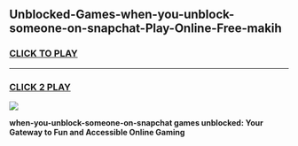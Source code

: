 
## Unblocked-Games-when-you-unblock-someone-on-snapchat-Play-Online-Free-makih
<h3>
<a href="https://premium76.site?title=when-you-unblock-someone-on-snapchat&ref=26A">CLICK TO PLAY</a></h3>
<hr>

<h3>
<a href="https://premium76.site?title=when-you-unblock-someone-on-snapchat&ref=26A">CLICK 2 PLAY</a>
  
</h3>

<a href="https://premium76.site?title=when-you-unblock-someone-on-snapchat&ref=26A"><img src="https://clearcache.store/games.png"></a>


**when-you-unblock-someone-on-snapchat games unblocked: Your Gateway to Fun and Accessible Online Gaming**
